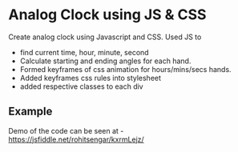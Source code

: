 # Analog Clock using JS & CSS
Create analog clock using Javascript and CSS. 
Used JS to 
- find current time, hour, minute, second
- Calculate starting and ending angles for each hand.
- Formed keyframes of css animation for hours/mins/secs hands.
- Added keyframes css rules into stylesheet
- added respective classes to each div

## Example
Demo of the code can be seen at - https://jsfiddle.net/rohitsengar/kxrmLejz/
